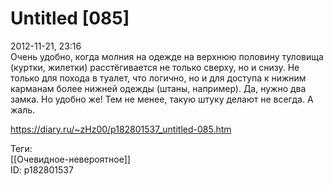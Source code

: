 Untitled [085]
===============

   
 2012-11-21, 23:16   
  Очень удобно, когда молния на одежде на верхнюю половину туловища (куртки, жилетки) расстёгивается не только сверху, но и снизу. Не только для похода в туалет, что логично, но и для доступа к нижним карманам более нижней одежды (штаны, например). Да, нужно два замка. Но удобно же! Тем не менее, такую штуку делают не всегда. А жаль.   
    
 <https://diary.ru/~zHz00/p182801537_untitled-085.htm>   
   
 Теги:   
 [[Очевидное-невероятное]]   
 ID: p182801537